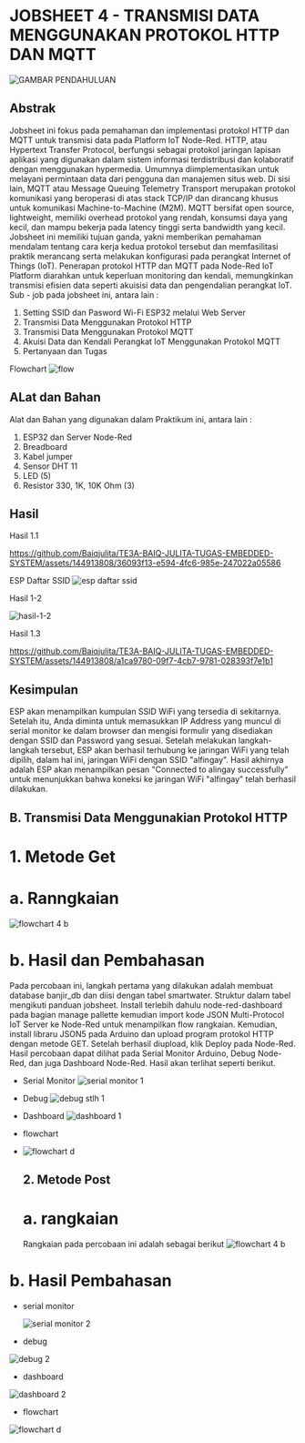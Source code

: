 # JOBSHEET 4 - TRANSMISI DATA MENGGUNAKAN PROTOKOL HTTP DAN MQTT
![GAMBAR PENDAHULUAN](https://github.com/Baiqjulita/TE3A-BAIQ-JULITA-TUGAS-EMBEDDED-SYSTEM/assets/144913808/da114f33-7190-4331-aef1-096c8ef7a43e)
## Abstrak
Jobsheet ini fokus pada pemahaman dan implementasi protokol HTTP dan MQTT untuk transmisi data pada Platform IoT Node-Red. HTTP, atau Hypertext Transfer Protocol, berfungsi sebagai protokol jaringan lapisan aplikasi yang digunakan dalam sistem informasi terdistribusi dan kolaboratif dengan menggunakan hypermedia. Umumnya diimplementasikan untuk melayani permintaan data dari pengguna dan manajemen situs web. Di sisi lain, MQTT atau Message Queuing Telemetry Transport merupakan protokol komunikasi yang beroperasi di atas stack TCP/IP dan dirancang khusus untuk komunikasi Machine-to-Machine (M2M). MQTT bersifat open source, lightweight, memiliki overhead protokol yang rendah, konsumsi daya yang kecil, dan mampu bekerja pada latency tinggi serta bandwidth yang kecil. Jobsheet ini memiliki tujuan ganda, yakni memberikan pemahaman mendalam tentang cara kerja kedua protokol tersebut dan memfasilitasi praktik merancang serta melakukan konfigurasi pada perangkat Internet of Things (IoT). Penerapan protokol HTTP dan MQTT pada Node-Red IoT Platform diarahkan untuk keperluan monitoring dan kendali, memungkinkan transmisi efisien data seperti akuisisi data dan pengendalian perangkat IoT.
Sub - job pada jobsheet ini, antara lain :
1. Setting SSID dan Pasword Wi-Fi ESP32 melalui Web Server
2. Transmisi Data Menggunakan Protokol HTTP
3. Transmisi Data Menggunakan Protokol MQTT
4. Akuisi Data dan Kendali Perangkat IoT Menggunakan Protokol MQTT
5. Pertanyaan dan Tugas

Flowchart 
![flow](https://github.com/Baiqjulita/TE3A-BAIQ-JULITA-TUGAS-EMBEDDED-SYSTEM/assets/144913808/ed0f1630-b665-4bcd-ad23-b8bcaf3bc930)

## ALat dan Bahan
Alat dan Bahan yang digunakan dalam Praktikum ini, antara lain :
1. ESP32 dan Server Node-Red
2. Breadboard
3. Kabel jumper
4. Sensor DHT 11
5. LED (5)
6. Resistor 330, 1K, 10K Ohm (3)

## Hasil 
Hasil 1.1

https://github.com/Baiqjulita/TE3A-BAIQ-JULITA-TUGAS-EMBEDDED-SYSTEM/assets/144913808/36093f13-e594-4fc6-985e-247022a05586

ESP Daftar SSID
![esp daftar ssid](https://github.com/Baiqjulita/TE3A-BAIQ-JULITA-TUGAS-EMBEDDED-SYSTEM/assets/144913808/c4787d7c-f7b6-4003-abf4-b3596f4a8b42)

Hasil 1-2

![hasil-1-2](https://github.com/Baiqjulita/TE3A-BAIQ-JULITA-TUGAS-EMBEDDED-SYSTEM/assets/144913808/740f839d-0e4e-46fd-9f2d-fc2449e83043)

Hasil 1.3

https://github.com/Baiqjulita/TE3A-BAIQ-JULITA-TUGAS-EMBEDDED-SYSTEM/assets/144913808/a1ca9780-09f7-4cb7-9781-028393f7e1b1

## Kesimpulan
ESP akan menampilkan kumpulan SSID WiFi yang tersedia di sekitarnya. Setelah itu, Anda diminta untuk memasukkan IP Address yang muncul di serial monitor ke dalam browser dan mengisi formulir yang disediakan dengan SSID dan Password yang sesuai. Setelah melakukan langkah-langkah tersebut, ESP akan berhasil terhubung ke jaringan WiFi yang telah dipilih, dalam hal ini, jaringan WiFi dengan SSID "alfingay". Hasil akhirnya adalah ESP akan menampilkan pesan "Connected to alingay successfully" untuk menunjukkan bahwa koneksi ke jaringan WiFi "alfingay" telah berhasil dilakukan.



## B. Transmisi Data Menggunakian Protokol HTTP
# 1. Metode Get
# a. Ranngkaian
![flowchart 4 b](https://github.com/Baiqjulita/TE3A-BAIQ-JULITA-TUGAS-EMBEDDED-SYSTEM/assets/144913808/cb7ee371-6a34-45ae-9929-c93e8996e200)

# b. Hasil dan Pembahasan
Pada percobaan ini, langkah pertama yang dilakukan adalah membuat database banjir_db dan diisi dengan tabel smartwater. Struktur dalam tabel mengikuti panduan jobsheet. Install terlebih dahulu node-red-dashboard pada bagian manage pallette kemudian import kode JSON Multi-Protocol IoT Server ke Node-Red untuk menampilkan flow rangkaian. Kemudian, install libraru JSON5 pada Arduino dan upload program protokol HTTP dengan metode GET. Setelah berhasil diupload, klik Deploy pada Node-Red. Hasil percobaan dapat dilihat pada Serial Monitor Arduino, Debug Node-Red, dan juga Dashboard Node-Red. Hasil akan terlihat seperti berikut.
- Serial Monitor
![serial monitor 1](https://github.com/Baiqjulita/TE3A-BAIQ-JULITA-TUGAS-EMBEDDED-SYSTEM/assets/144913808/b4c50e06-8500-43f1-b6c7-124d8048a880)

- Debug
![debug stlh 1](https://github.com/Baiqjulita/TE3A-BAIQ-JULITA-TUGAS-EMBEDDED-SYSTEM/assets/144913808/1b815d00-bd25-4edc-8ac5-6609aa9b9a9b)

- Dashboard
![dashboard 1](https://github.com/Baiqjulita/TE3A-BAIQ-JULITA-TUGAS-EMBEDDED-SYSTEM/assets/144913808/715d098b-aaa6-4d90-81ae-8805f9851b96)

- flowchart
- ![flowchart d](https://github.com/Baiqjulita/TE3A-BAIQ-JULITA-TUGAS-EMBEDDED-SYSTEM/assets/144913808/7e767273-a97c-44d1-8198-27db56256c75)

  ## 2. Metode Post
  # a. rangkaian
  Rangkaian pada percobaan ini adalah sebagai berikut
![flowchart 4 b](https://github.com/Baiqjulita/TE3A-BAIQ-JULITA-TUGAS-EMBEDDED-SYSTEM/assets/144913808/2dc3916d-8435-442a-a02a-c90bd417ea80)

# b. Hasil Pembahasan
- serial monitor
  
  ![serial monitor 2](https://github.com/Baiqjulita/TE3A-BAIQ-JULITA-TUGAS-EMBEDDED-SYSTEM/assets/144913808/02f0bbd7-b2de-4559-b923-8276aa8b0375)

- debug

![debug 2](https://github.com/Baiqjulita/TE3A-BAIQ-JULITA-TUGAS-EMBEDDED-SYSTEM/assets/144913808/2441c26d-bb5e-4fd3-86d1-abfeee0230b4)

- dashboard


![dashboard 2](https://github.com/Baiqjulita/TE3A-BAIQ-JULITA-TUGAS-EMBEDDED-SYSTEM/assets/144913808/dfcc69ec-6c95-41cf-b6a8-87f329e4b920)

- flowchart
  
![flowchart d](https://github.com/Baiqjulita/TE3A-BAIQ-JULITA-TUGAS-EMBEDDED-SYSTEM/assets/144913808/728d8307-173c-48c0-bad3-76d948d867d7)
